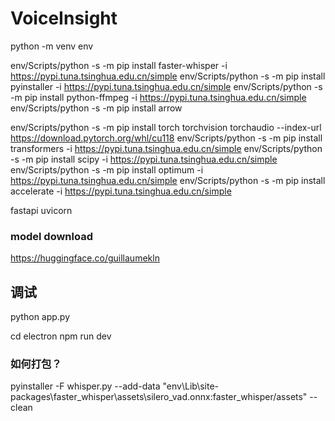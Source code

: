 # VoiceInsight

python -m venv env

env/Scripts/python -s -m pip install faster-whisper -i https://pypi.tuna.tsinghua.edu.cn/simple
env/Scripts/python -s -m pip install pyinstaller -i https://pypi.tuna.tsinghua.edu.cn/simple
env/Scripts/python -s -m pip install python-ffmpeg -i https://pypi.tuna.tsinghua.edu.cn/simple
env/Scripts/python -s -m pip install arrow

<!-- bark -->
env/Scripts/python -s -m pip install torch torchvision torchaudio --index-url https://download.pytorch.org/whl/cu118
env/Scripts/python -s -m pip install transformers -i https://pypi.tuna.tsinghua.edu.cn/simple
env/Scripts/python -s -m pip install scipy -i https://pypi.tuna.tsinghua.edu.cn/simple
env/Scripts/python -s -m pip install optimum -i https://pypi.tuna.tsinghua.edu.cn/simple
env/Scripts/python -s -m pip install accelerate -i https://pypi.tuna.tsinghua.edu.cn/simple


<!-- pip install pytube -->
fastapi
uvicorn

### model download
https://huggingface.co/guillaumekln


## 调试
python app.py

cd electron
npm run dev



### 如何打包？
pyinstaller -F whisper.py --add-data "env\Lib\site-packages\faster_whisper\assets\silero_vad.onnx:faster_whisper/assets" --clean
